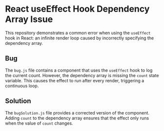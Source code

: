 # React useEffect Hook Dependency Array Issue

This repository demonstrates a common error when using the `useEffect` hook in React: an infinite render loop caused by incorrectly specifying the dependency array.

## Bug
The `bug.js` file contains a component that uses the `useEffect` hook to log the current count.  However, the dependency array is missing the `count` state variable. This causes the effect to run after every render, triggering a continuous loop.

## Solution
The `bugSolution.js` file provides a corrected version of the component. Adding `count` to the dependency array ensures that the effect only runs when the value of `count` changes.